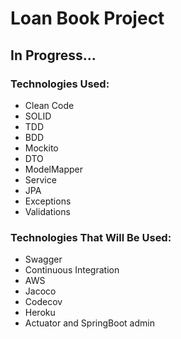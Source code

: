<h1>Loan Book Project</h2>
<h2>In Progress...</h2>
<h3>Technologies Used: </h3>
<ul>
<li>Clean Code</li>
<li>SOLID</li>
<li>TDD</li>
<li>BDD</li>
<li>Mockito</li>
<li>DTO</li>
<li>ModelMapper</li>
<li>Service</li>
<li>JPA</li>
<li>Exceptions</li>
<li>Validations</li>
</ul>
<h3>Technologies That Will Be Used: </h3>
<ul>
<li>Swagger</li>
<li>Continuous Integration</li>
<li>AWS</li>
<li>Jacoco</li>
<li>Codecov</li>
<li>Heroku</li>
<li>Actuator and SpringBoot admin</li>
</ul>
